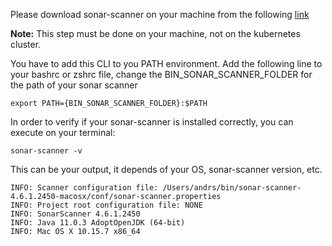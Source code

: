 Please download sonar-scanner on your machine from the following [link](https://docs.sonarqube.org/latest/analysis/scan/sonarscanner/)

**Note:** This step must be done on your machine, not on the kubernetes cluster.

You have to add this CLI to you PATH environment. 
Add the following line to your bashrc or zshrc file, change the BIN_SONAR_SCANNER_FOLDER for the path of your sonar scanner

```copy
export PATH={BIN_SONAR_SCANNER_FOLDER}:$PATH
```

In order to verify if your sonar-scanner is installed correctly, you can execute on your terminal:

```copy
sonar-scanner -v
```

This can be your output, it depends of your OS, sonar-scanner version, etc.

```
INFO: Scanner configuration file: /Users/andrs/bin/sonar-scanner-4.6.1.2450-macosx/conf/sonar-scanner.properties
INFO: Project root configuration file: NONE
INFO: SonarScanner 4.6.1.2450
INFO: Java 11.0.3 AdoptOpenJDK (64-bit)
INFO: Mac OS X 10.15.7 x86_64
```